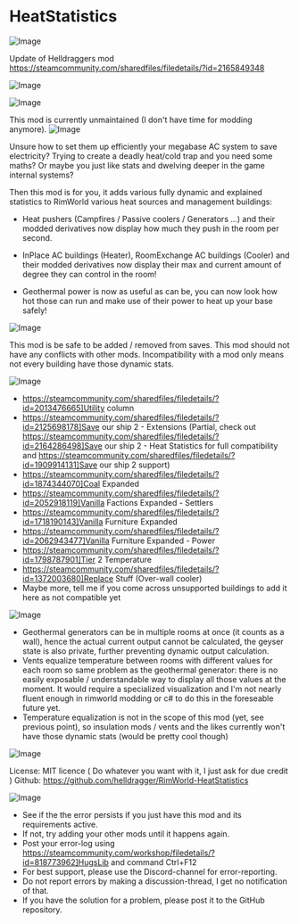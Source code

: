 # HeatStatistics

![Image](https://i.imgur.com/buuPQel.png)

Update of Helldraggers mod
https://steamcommunity.com/sharedfiles/filedetails/?id=2165849348

![Image](https://i.imgur.com/pufA0kM.png)

	
![Image](https://i.imgur.com/Z4GOv8H.png)

This mod is currently unmaintained (I don't have time for modding anymore).
![Image](https://i.imgur.com/NVmGUtF.png)


Unsure how to set them up efficiently your megabase AC system to save electricity?
Trying to create a deadly heat/cold trap and you need some maths?
Or maybe you just like stats and dwelving deeper in the game internal systems?

Then this mod is for you, it adds various fully dynamic and explained statistics to RimWorld various heat sources and management buildings:

- Heat pushers (Campfires / Passive coolers / Generators ...) and their modded derivatives now display how much they push in the room per second.

- InPlace AC buildings (Heater), RoomExchange AC buildings (Cooler) and their modded derivatives now display their max and current amount of degree they can control in the room!

- Geothermal power is now as useful as can be, you can now look how hot those can run and make use of their power to heat up your base safely!

![Image](https://i.imgur.com/wPkAx75.png)


This mod is be safe to be added / removed from saves.
This mod should not have any conflicts with other mods.
Incompatibility with a mod only means not every building have those dynamic stats.

![Image](https://i.imgur.com/zvJGxIS.png)




 -  https://steamcommunity.com/sharedfiles/filedetails/?id=2013476665]Utility column
 -  https://steamcommunity.com/sharedfiles/filedetails/?id=2125698178]Save our ship 2 - Extensions (Partial, check out https://steamcommunity.com/sharedfiles/filedetails/?id=2164286498]Save our ship 2 - Heat Statistics for full compatibility and https://steamcommunity.com/sharedfiles/filedetails/?id=1909914131]Save our ship 2 support)
 -  https://steamcommunity.com/sharedfiles/filedetails/?id=1874344070]Coal Expanded
 -  https://steamcommunity.com/sharedfiles/filedetails/?id=2052918119]Vanilla Factions Expanded - Settlers
 -  https://steamcommunity.com/sharedfiles/filedetails/?id=1718190143]Vanilla Furniture Expanded
 -  https://steamcommunity.com/sharedfiles/filedetails/?id=2062943477]Vanilla Furniture Expanded - Power
 -  https://steamcommunity.com/sharedfiles/filedetails/?id=1798787901]Tier 2 Temperature
 -  https://steamcommunity.com/sharedfiles/filedetails/?id=1372003680]Replace Stuff (Over-wall cooler)
 -  Maybe more, tell me if you come across unsupported buildings to add it here as not compatible yet



![Image](https://i.imgur.com/OVxG7nF.png)




 -  Geothermal generators can be in multiple rooms at once (it counts as a wall), hence the actual current output cannot be calculated, the geyser state is also private, further preventing dynamic output calculation. 
 -  Vents equalize temperature between rooms with different values for each room so same problem as the geothermal generator: there is no easily exposable / understandable way to display all those values at the moment. It would require a specialized visualization and I'm not nearly fluent enough in rimworld modding or c# to do this in the foreseable future yet.
 -  Temperature equalization is not in the scope of this mod (yet, see previous point), so insulation mods / vents and the likes currently won't have those dynamic stats (would be pretty cool though)



![Image](https://i.imgur.com/DlW4qgM.png)


License: MIT licence ( Do whatever you want with it, I just ask for due credit )
Github: https://github.com/helldragger/RimWorld-HeatStatistics

![Image](https://i.imgur.com/PwoNOj4.png)



-  See if the the error persists if you just have this mod and its requirements active.
-  If not, try adding your other mods until it happens again.
-  Post your error-log using https://steamcommunity.com/workshop/filedetails/?id=818773962]HugsLib and command Ctrl+F12
-  For best support, please use the Discord-channel for error-reporting.
-  Do not report errors by making a discussion-thread, I get no notification of that.
-  If you have the solution for a problem, please post it to the GitHub repository.


